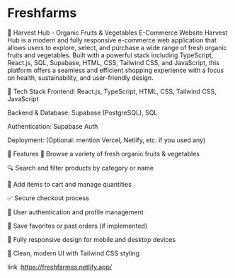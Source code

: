 # Freshfarms
🌱 Harvest Hub - Organic Fruits & Vegetables E-Commerce Website
Harvest Hub is a modern and fully responsive e-commerce web application that allows users to explore, select, and purchase a wide range of fresh organic fruits and vegetables. Built with a powerful stack including TypeScript, React.js, SQL, Supabase, HTML, CSS, Tailwind CSS, and JavaScript, this platform offers a seamless and efficient shopping experience with a focus on health, sustainability, and user-friendly design.

🚀 Tech Stack
Frontend: React.js, TypeScript, HTML, CSS, Tailwind CSS, JavaScript

Backend & Database: Supabase (PostgreSQL), SQL

Authentication: Supabase Auth

Deployment: (Optional: mention Vercel, Netlify, etc. if you used any)

🔑 Features
🛒 Browse a variety of fresh organic fruits & vegetables

🔍 Search and filter products by category or name

🧺 Add items to cart and manage quantities

✅ Secure checkout process

👤 User authentication and profile management

💾 Save favorites or past orders (if implemented)

📱 Fully responsive design for mobile and desktop devices

🌿 Clean, modern UI with Tailwind CSS styling

link :https://freshfarmss.netlify.app/
